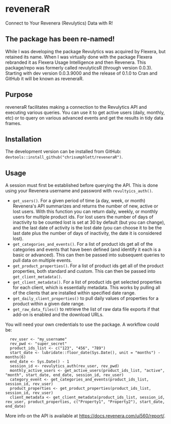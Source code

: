 # reveneraR

Connect to Your Revenera (Revulytics) Data with R!

## The package has been re-named!

While I was developing the package Revulytics was acquired by Flexera, but retained its name. When I was virtually done with the package Flexera rebranded it as Flexera Usage Intelligence and then Revenera. This package/repo was formerly called revulyticsR (through version 0.0.3). Starting with dev version 0.0.3.9000 and the release of 0.1.0 to Cran and GitHub it will be known as reveneraR.

## Purpose

reveneraR facilitates making a connection to the Revulytics API and executing various queries. You can use it to get active users (daily, monthly, etc) or to query on various advanced events and get the results in tidy data frames.

## Installation

The development version can be installed from GitHub: `devtools::install_github("chrisumphlett/reveneraR")`.

## Usage

A session must first be established before querying the API. This is done using your Revenera username and password with `revultyics_auth()`.

* `get_users()`. For a given period of time (a day, week, or month) Revenera's API summarizes and returns the number of new, active or lost users. With this function you can return daily, weekly, or monthly users for multiple product ids. For lost users the number of days of inactivity to be counted lost is set at 30 by default (but you can change), and the last date of activity is the lost date (you can choose it to be the last date plus the number of days of inactivity, the date it is considered lost).
* `get_categories_and_events()`. For a list of product ids get all of the categories and events that have been defined (and identify it each is a basic or advanced). This can then be passed into subsequent queries to pull data on multiple events.
* `get_product_properties()`. For a list of product ids get all of the product properties, both standard and custom. This can then be passed into `get_client_metadata()`.
* `get_client_metadata()`. For a list of product ids get selected properties for each client, which is essentially metadata.  This works by pulling all of the clients that are installed within specified date range.
* `get_daily_client_properties()` to pull daily values of properties for a product within a given date range.
* `get_raw_data_files()` to retrieve the list of raw data file exports if that add-on is enabled and the download URLs.

You will need your own credentials to use the package. A workflow could be:

```
  rev_user <- "my_username"
  rev_pwd <- "super_secret"
  product_ids_list <- c("123", "456", "789")
  start_date <- lubridate::floor_date(Sys.Date(), unit = "months") - months(6)
  end_date <- Sys.Date() - 1
  session_id <- revulytics_auth(rev_user, rev_pwd)
  monthly_active_users <- get_active_users(product_ids_list, "active", "month", start_date, end_date, session_id, rev_user)
  category_event <- get_categories_and_events(product_ids_list, session_id, rev_user)
  product_properties <- get_product_properties(product_ids_list, session_id, rev_user)
  client_metadata <- get_client_metadata(product_ids_list, session_id, rev_user, product_properties, c("Property1", "Property2"), start_date, end_date)
```

More info on the API is available at https://docs.revenera.com/ui560/report/.
